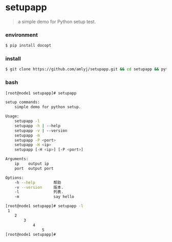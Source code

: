 # setupapp
> a simple demo for Python setup test.

### environment
```bash
$ pip install docopt
```

### install
```bash
$ git clone https://github.com/amlyj/setupapp.git && cd setupapp && python setup.py install
```
### bash
```bash
[root@node1 setupapp]# setupapp 

setup commands:
    simple demo for python setup.

Usage:
    setupapp -l
    setupapp -h | --help
    setupapp -v | --version
    setupapp -m
    setupapp -P <port>
    setupapp -H <ip>
    setupapp [-H <ip>] [-P <port>]

Arguments:
    ip    output ip
    port  output port

Options:
    -h --help        帮助
    -v --version     版本.
    -l               列表.
    -m               say hello

[root@node1 setupapp]# setupapp -l
 1
	2
		3
			4
				5
[root@node1 setupapp]#
```
